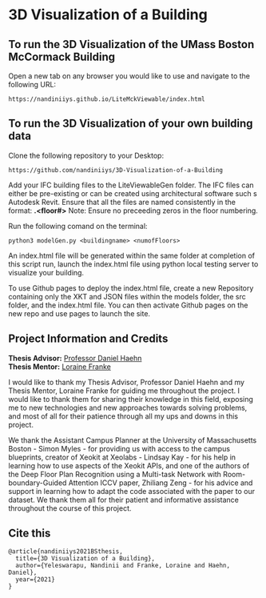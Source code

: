 # 3D Visualization of a Building

## To run the 3D Visualization of the UMass Boston McCormack Building
Open a new tab on any browser you would like to use and navigate to the following URL:

```
https://nandiniiys.github.io/LiteMckViewable/index.html
```

## To run the 3D Visualization of your own building data
Clone the following repository to your Desktop:
```
https://github.com/nandiniiys/3D-Visualization-of-a-Building
```
Add your IFC building files to the LiteViewableGen folder. The IFC files can either be pre-existing or can be created using architectural software such s Autodesk Revit.
Ensure that all the files are named consistently in the format: **<buildingname>.<floor#>**
Note: Ensure no preceeding zeros in the floor numbering.
  
Run the following comand on the terminal:
```
python3 modelGen.py <buildingname> <numofFloors>
```
An index.html file will be generated within the same folder at completion of this script run, launch the index.html file using python local testing server to visualize your building.
  
To use Github pages to deploy the index.html file, create a new Repository containing only the XKT and JSON files within the models folder, the src folder, and the index.html file. You can then activate Github pages on the new repo and use pages to launch the site.

## Project Information and Credits
**Thesis Advisor:** [Professor Daniel Haehn](https://danielhaehn.com) <br/>
**Thesis Mentor:** [Loraine Franke](https://github.com/lorifranke)
  
I would like to thank my Thesis Advisor, Professor Daniel Haehn and my Thesis Mentor, Loraine Franke for guiding me throughout the project. I would like to thank them for sharing their knowledge in this field, exposing me to new technologies and new approaches towards solving problems, and most of all for their patience through all my ups and downs in this project.

We thank the Assistant Campus Planner at the University of Massachusetts Boston - Simon Myles - for providing us with access to the campus blueprints, creator of Xeokit at Xeolabs - Lindsay Kay - for his help in learning how to use aspects of the Xeokit APIs, and one of the authors of the Deep Floor Plan Recognition using a Multi-task Network with Room-boundary-Guided Attention ICCV paper, Zhiliang Zeng - for his advice and support in learning how to adapt the code associated with the paper to our dataset. We thank them all for their patient and informative assistance throughout the course of this project.

## Cite this
```
@article{nandiniiys2021BSthesis,
  title={3D Visualization of a Building},
  author={Yeleswarapu, Nandinii and Franke, Loraine and Haehn, Daniel},
  year={2021}
}
```

